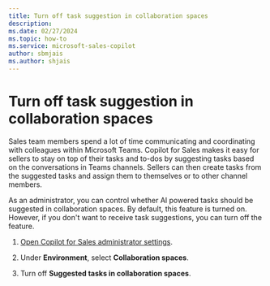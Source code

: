 ```yaml
---
title: Turn off task suggestion in collaboration spaces
description: 
ms.date: 02/27/2024
ms.topic: how-to
ms.service: microsoft-sales-copilot
author: sbmjais
ms.author: shjais
---
```


# Turn off task suggestion in collaboration spaces

Sales team members spend a lot of time communicating and coordinating with colleagues within Microsoft Teams. Copilot for Sales makes it easy for sellers to stay on top of their tasks and to-dos by suggesting tasks based on the conversations in Teams channels. Sellers can then create tasks from the suggested tasks and assign them to themselves or to other channel members.

As an administrator, you can control whether AI powered tasks should be suggested in collaboration spaces. By default, this feature is turned on. However, if you don't want to receive task suggestions, you can turn off the feature.

1. [Open Copilot for Sales administrator settings](./administrator-settings-for-viva-sales.md#access-administrator-settings).

2. Under **Environment**, select **Collaboration spaces**.

3. Turn off **Suggested tasks in collaboration spaces**.